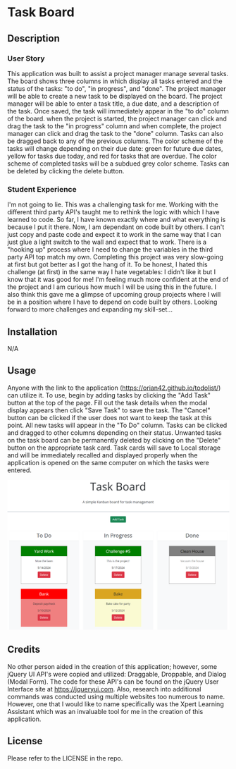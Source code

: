 # Task Board

## Description

### User Story

This application was built to assist a project manager manage several tasks.  The board shows three columns in which display all tasks entered and the status of the tasks: "to do", "in progress", and "done".  The project manager will be able to create a new task to be displayed on the board.  The project manager will be able to enter a task title, a due date, and a description of the task.  Once saved, the task will immediately appear in the "to do" column of the board.  when the project is started, the project manager can click and drag the task to the "in progress" column and when complete, the project manager can click and drag the task to the "done" column.  Tasks can also be dragged back to any of the previous columns.  The color scheme of the tasks will change depending on their due date: green for future due dates, yellow for tasks due today, and red for tasks that are overdue.  The color scheme of completed tasks will be a subdued grey color scheme.  Tasks can be deleted by clicking the delete button.

### Student Experience

I'm not going to lie.  This was a challenging task for me.  Working with the different third party API's taught me to rethink the logic with which I have learned to code.  So far, I have known exactly where and what everything is because I put it there.  Now, I am dependant on code built by others.  I can't just copy and paste code and expect it to work in the same way that I can just glue a light switch to the wall and expect that to work.  There is a "hooking up" process where I need to change the variables in the third party API top match my own.  Completing this project was very slow-going at first but got better as I got the hang of it.  To be honest, I hated this challenge (at first) in the same way I hate vegetables: I didn't like it but I know that it was good for me!  I'm feeling much more confident at the end of the project and I am curious how much I will be using this in the future.  I also think this gave me a glimpse of upcoming group projects where I will be in a position where I have to depend on code built by others.  Looking forward to more challenges and expanding my skill-set...

## Installation

N/A

## Usage

Anyone with the link to the application (https://orian42.github.io/todolist/) can utilize it.  To use, begin by adding tasks by clicking the "Add Task" button at the top of the page.  Fill out the task details when the modal display appears then click "Save Task" to save the task.  The "Cancel" button can be clicked if the user does not want to keep the task at this point.  All new tasks will appear in the "To Do" column.  Tasks can be clicked and dragged to other columns depending on their status.  Unwanted tasks on the task board can be permanently deleted by clicking on the "Delete" button on the appropriate task card.  Task cards will save to Local storage and will be immediately recalled and displayed properly when the application is opened on the same computer on which the tasks were entered.

![A display of the Task Board in use](./assets/images/screenshot.png)

## Credits

No other person aided in the creation of this application; however, some jQuery UI API's were copied and utilized: Draggable, Droppable, and Dialog (Modal Form).  The code for these API's can be found on the jQuery User Interface site at https://jqueryui.com.  Also, research into additional commands was conducted using multiple websites too numerous to name.  However, one that I would like to name specifically was the Xpert Learning Assistant which was an invaluable tool for me in the creation of this application.

## License

Please refer to the LICENSE in the repo.
